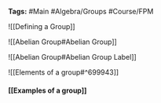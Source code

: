 **Tags:** #Main #Algebra/Groups #Course/FPM 

![[Defining a Group]]

![[Abelian Group#Abelian Group]]

![[Abelian Group#Abelian Group Label]]

![[Elements of a group#^699943]]

#### [[Examples of a group]]